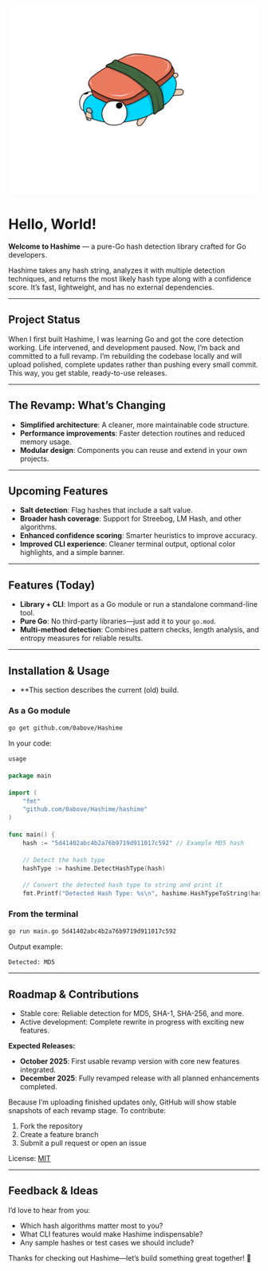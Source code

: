 ![Gopher Sushi](assets/gopher_sushi1.png)

# Hello, World!

**Welcome to Hashime** — a pure-Go hash detection library crafted for Go developers.

Hashime takes any hash string, analyzes it with multiple detection techniques, and returns the most likely hash type along with a confidence score. It’s fast, lightweight, and has no external dependencies.

---

## Project Status

When I first built Hashime, I was learning Go and got the core detection working. Life intervened, and development paused. Now, I’m back and committed to a full revamp. I’m rebuilding the codebase locally and will upload polished, complete updates rather than pushing every small commit. This way, you get stable, ready-to-use releases.

---

## The Revamp: What’s Changing

* **Simplified architecture**: A cleaner, more maintainable code structure.
* **Performance improvements**: Faster detection routines and reduced memory usage.
* **Modular design**: Components you can reuse and extend in your own projects.

---

## Upcoming Features

* **Salt detection**: Flag hashes that include a salt value.
* **Broader hash coverage**: Support for Streebog, LM Hash, and other algorithms.
* **Enhanced confidence scoring**: Smarter heuristics to improve accuracy.
* **Improved CLI experience**: Cleaner terminal output, optional color highlights, and a simple banner.

---

## Features (Today)

* **Library + CLI**: Import as a Go module or run a standalone command-line tool.
* **Pure Go**: No third-party libraries—just add it to your `go.mod`.
* **Multi-method detection**: Combines pattern checks, length analysis, and entropy measures for reliable results.

---

## Installation & Usage

* **This section describes the current (old) build.

### As a Go module

```bash
go get github.com/0above/Hashime
```

In your code:

```go
usage 

package main

import (
    "fmt"
    "github.com/0above/Hashime/hashime"
)

func main() {
    hash := "5d41402abc4b2a76b9719d911017c592" // Example MD5 hash

    // Detect the hash type
    hashType := hashime.DetectHashType(hash)

    // Convert the detected hash type to string and print it
    fmt.Printf("Detected Hash Type: %s\n", hashime.HashTypeToString(hashType))
```

### From the terminal

```bash
go run main.go 5d41402abc4b2a76b9719d911017c592
```

Output example:

```
Detected: MD5
```

---

## Roadmap & Contributions

* Stable core: Reliable detection for MD5, SHA-1, SHA-256, and more.
* Active development: Complete rewrite in progress with exciting new features.

**Expected Releases:**

* **October 2025**: First usable revamp version with core new features integrated.
* **December 2025**: Fully revamped release with all planned enhancements completed.

Because I’m uploading finished updates only, GitHub will show stable snapshots of each revamp stage. To contribute:

1. Fork the repository
2. Create a feature branch
3. Submit a pull request or open an issue

License: [MIT](LICENSE)

---

## Feedback & Ideas

I’d love to hear from you:

* Which hash algorithms matter most to you?
* What CLI features would make Hashime indispensable?
* Any sample hashes or test cases we should include?

Thanks for checking out Hashime—let’s build something great together! 🎉
